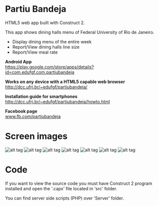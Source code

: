 Partiu Bandeja
=============

HTML5 web app built with Construct 2.

This app shows dining halls menu of Federal University of Rio de Janeiro.

- Display dining menu of the entire week
- Report/View dining halls line size
- Report/View meal rate

<b>Android App</b><br>
https://play.google.com/store/apps/details?id=com.edufgf.com.partiubandeja

<b>Works on any device with a HTML5 capable web browser</b><br>
http://dcc.ufrj.br/~edufgf/partiubandeja/

<b>Installation guide for smartphones</b><br>
http://dcc.ufrj.br/~edufgf/partiubandeja/howto.html

<b>Facebook page</b><br>
www.fb.com/partiubandeja

Screen images
=============
![alt tag](https://lh6.ggpht.com/9asJB-6QKhUhQ1ssZ7ub2cg4DOPFnhDWyhM5M1PxFuGRUomselVJymA-jBe1ce5SXw=h310-rw)
![alt tag](https://lh6.ggpht.com/5CTrrOo7e_eRyF_g8zpAR0Gf6tHZlAbsWphEwi4159bYAtidm97hRs7ZG0KOi10jshW3=h310-rw)
![alt tag](https://lh5.ggpht.com/tS6tfoNbnVJuzNHsCq7hEhwDRjwJp1Ocjsf9ixB7NxsznHK8ERLZ2fcn-Ydhv7-TP-0=h310-rw)
![alt tag](https://lh3.ggpht.com/gAYeKto-MujKx_q3sSic7xaT2aslrEZxKagzCr3fdYo9Gv8M0neCb2VLibNIMv5ONcRq=h310-rw)
![alt tag](https://lh4.ggpht.com/Ke0-uu-j2VMruouVCCnko-LJZgiKJG75M5ewyaI8GqNdA2ImIzmDBHN29xLlmm9EsYTi=h310-rw)
![alt tag](https://lh5.ggpht.com/USznGficb8EMh99RbJxxf3cyh9GDIqghX5WdU5qJ401d40OO3uAKjT_u07-m1w4dO3SV=h310-rw)
![alt tag](https://lh3.ggpht.com/ZpCvZvBe4t6QBqcLevHzdad2-lgvkGDl9mxVLVRWHRpy72Jv0vpzFEy01wZvM0NCUwQ=h310-rw)


Code
=============
If you want to view the source code you must have Construct 2 program installed and open the '.capx' file located in 'src' folder.

You can find server side scripts (PHP) over 'Server' folder.
